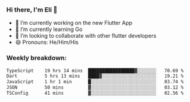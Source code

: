 ### Hi there, I'm Eli 👋
- 🔭 I’m currently working on the new Flutter App
- 🌱 I’m currently learning Go
- 🦄 I’m looking to collaborate with other flutter developers
- 😄 Pronouns: He/Him/His

### Weekly breakdown:
<!--START_SECTION:waka-->

```txt
TypeScript    19 hrs 14 mins  █████████████████▓░░░░░░░   70.69 %
Dart          5 hrs 13 mins   ████▓░░░░░░░░░░░░░░░░░░░░   19.21 %
JavaScript    1 hr 1 min      █░░░░░░░░░░░░░░░░░░░░░░░░   03.74 %
JSON          50 mins         ▓░░░░░░░░░░░░░░░░░░░░░░░░   03.12 %
TSConfig      41 mins         ▓░░░░░░░░░░░░░░░░░░░░░░░░   02.56 %
```

<!--END_SECTION:waka-->
